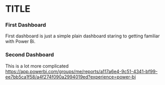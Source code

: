 
# TITLE

### First Dashboard
First dashboard is just a simple plain dashboard staring to getting familiar with Power Bi.

### Second Dashboard
This is a lot more complicated
https://app.powerbi.com/groups/me/reports/a117a6e4-9c51-4341-bf99-ee7bb5ca1f58/a4f274f090a2994019ed?experience=power-bi
